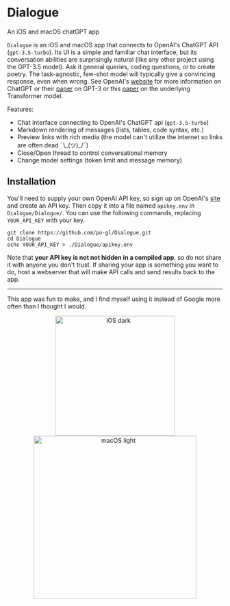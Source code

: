 # Dialogue
An iOS and macOS chatGPT app

`Dialogue` is an iOS and macOS app that connects to OpenAI's ChatGPT API (`gpt-3.5-turbo`).
Its UI is a simple and familiar chat interface, but its conversation abilities are surprisingly natural (like any other project using the GPT-3.5 model). Ask it general queries, coding questions, or to create poetry. The task-agnostic, few-shot model will typically give a convincing response, even when wrong. See OpenAI's [website](https://openai.com/blog/chatgpt) for more information on ChatGPT or their [paper](https://arxiv.org/pdf/2005.14165.pdf) on GPT-3 or this [paper](https://arxiv.org/abs/1706.03762) on the underlying Transformer model.

Features:
- Chat interface connecting to OpenAI's ChatGPT api (`gpt-3.5-turbo`)
- Markdown rendering of messages (lists, tables, code syntax, etc.)
- Preview links with rich media (the model can't utilize the internet so links are often dead ¯\\\_(ツ)_/¯)
- Close/Open thread to control conversational memory
- Change model settings (token limit and message memory)

## Installation

You'll need to supply your own OpenAI API key, so sign up on OpenAI's [site](https://platform.openai.com/docs/introduction) and create an API key. Then copy it into a file named `apikey.env` in `Dialogue/Dialogue/`. You can use the following commands, replacing `YOUR_API_KEY` with your key.

```
git clone https://github.com/po-gl/Dialogue.git
cd Dialogue
echo YOUR_API_KEY > ./Dialogue/apikey.env
```

Note that **your API key is not not hidden in a compiled app**, so do not share it with anyone you don't trust. If sharing your app is something you want to do, host a webserver that will make API calls and send results back to the app.

---

This app was fun to make, and I find myself using it instead of Google more often than I thought I would.

<p align="middle"> 
  <img align="center" width="280" alt="iOS dark" src="https://user-images.githubusercontent.com/42399205/223598252-21d7b4e2-045f-4deb-a32f-11a2f09ad38c.png">
  <img align="center" width="380" alt="macOS light" src="https://user-images.githubusercontent.com/42399205/223598368-c193375a-da85-464a-a72d-2adea81e6537.png">
</p>
